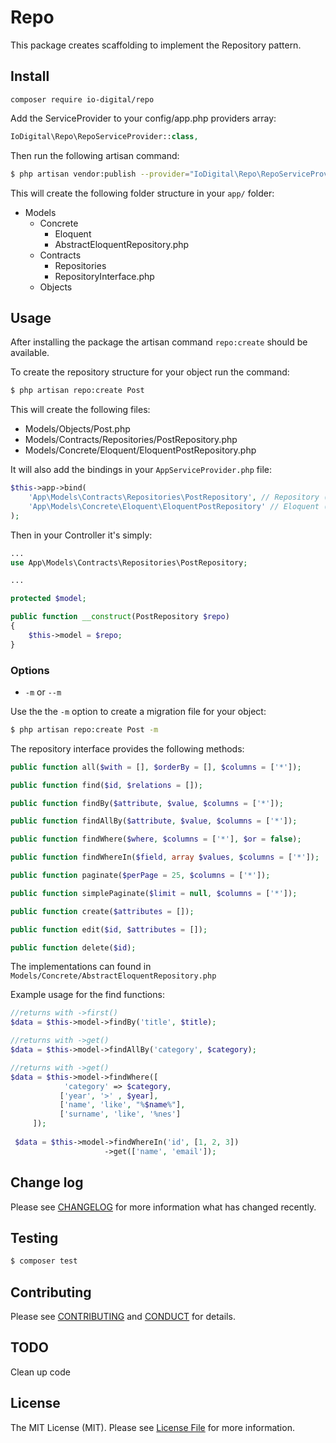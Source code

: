 # Repo

This package creates scaffolding to implement the Repository pattern.

## Install

`composer require io-digital/repo`

Add the ServiceProvider to your config/app.php providers array:

``` php
IoDigital\Repo\RepoServiceProvider::class,
```

Then run the following artisan command:

``` bash
$ php artisan vendor:publish --provider="IoDigital\Repo\RepoServiceProvider"
```

This will create the following folder structure in your `app/` folder:

- Models
    - Concrete
        - Eloquent
        - AbstractEloquentRepository.php
    - Contracts
        - Repositories
        - RepositoryInterface.php
    - Objects

## Usage

After installing the package the artisan command `repo:create` should be available.

To create the repository structure for your object run the command:

``` bash
$ php artisan repo:create Post
```

This will create the following files:

- Models/Objects/Post.php
- Models/Contracts/Repositories/PostRepository.php
- Models/Concrete/Eloquent/EloquentPostRepository.php

It will also add the bindings in your `AppServiceProvider.php` file:

``` php
$this->app->bind(
    'App\Models\Contracts\Repositories\PostRepository', // Repository (Interface)
    'App\Models\Concrete\Eloquent\EloquentPostRepository' // Eloquent (Class)
);
```

Then in your Controller it's simply:

``` php
...
use App\Models\Contracts\Repositories\PostRepository;

...

protected $model;

public function __construct(PostRepository $repo)
{
    $this->model = $repo;
}
```

### Options

* `-m` or `--m`

Use the the `-m` option to create a migration file for your object:

``` bash
$ php artisan repo:create Post -m
```

The repository interface provides the following methods:

``` php
public function all($with = [], $orderBy = [], $columns = ['*']);

public function find($id, $relations = []);

public function findBy($attribute, $value, $columns = ['*']);

public function findAllBy($attribute, $value, $columns = ['*']);

public function findWhere($where, $columns = ['*'], $or = false);

public function findWhereIn($field, array $values, $columns = ['*']);

public function paginate($perPage = 25, $columns = ['*']);

public function simplePaginate($limit = null, $columns = ['*']);

public function create($attributes = []);

public function edit($id, $attributes = []);

public function delete($id);
```

The implementations can found in `Models/Concrete/AbstractEloquentRepository.php`

Example usage for the find functions:

```php
//returns with ->first()
$data = $this->model->findBy('title', $title);

//returns with ->get()
$data = $this->model->findAllBy('category', $category);

//returns with ->get()
$data = $this->model->findWhere([
            'category' => $category,
           ['year', '>' , $year],
           ['name', 'like', "%$name%"],
           ['surname', 'like', '%nes']
     ]);
     
 $data = $this->model->findWhereIn('id', [1, 2, 3])
                     ->get(['name', 'email']);
```

## Change log

Please see [CHANGELOG](CHANGELOG.md) for more information what has changed recently.

## Testing

``` bash
$ composer test
```

## Contributing

Please see [CONTRIBUTING](CONTRIBUTING.md) and [CONDUCT](CONDUCT.md) for details.

## TODO

Clean up code

## License

The MIT License (MIT). Please see [License File](LICENSE.md) for more information.
